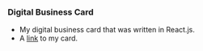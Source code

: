 ### Digital Business Card

- My digital business card that was written in React.js.
- A [link](http://nikascard.netlify.app "link") to my card.
